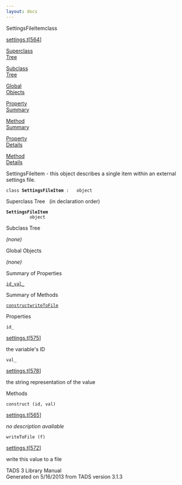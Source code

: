 ```yaml
---
layout: docs
---
```

<span class="title">SettingsFileItem</span><span class="type">class</span>

[settings.t](../file/settings.t.html)\[[564](../source/settings.t.html#564)\]

[Superclass  
Tree](#_SuperClassTree_)

[Subclass  
Tree](#_SubClassTree_)

[Global  
Objects](#_ObjectSummary_)

[Property  
Summary](#_PropSummary_)

[Method  
Summary](#_MethodSummary_)

[Property  
Details](#_Properties_)

[Method  
Details](#_Methods_)



SettingsFileItem - this object describes a single item within an
external settings file.

`class `**`SettingsFileItem`**` :   object`



<span id="_SuperClassTree_"></span>



<span class="hdln">Superclass Tree</span>   (in declaration order)



**`SettingsFileItem`**  
`         object`  
<span id="_SubClassTree_"></span>



<span class="hdln">Subclass Tree</span>  



*(none)* <span id="_ObjectSummary_"></span>



<span class="hdln">Global Objects</span>  



*(none)* <span id="_PropSummary_"></span>



<span class="hdln">Summary of Properties</span>  



[`id_`](#id_)[`val_`](#val_)

<span id="_MethodSummary_"></span>



<span class="hdln">Summary of Methods</span>  



[`construct`](#construct)[`writeToFile`](#writeToFile)

<span id="_Properties_"></span>



<span class="hdln">Properties</span>  



<span id="id_"></span>

`id_`

[settings.t](../file/settings.t.html)\[[575](../source/settings.t.html#575)\]



the variable's ID



<span id="val_"></span>

`val_`

[settings.t](../file/settings.t.html)\[[578](../source/settings.t.html#578)\]



the string representation of the value



<span id="_Methods_"></span>



<span class="hdln">Methods</span>  



<span id="construct"></span>

`construct (id, val)`

[settings.t](../file/settings.t.html)\[[565](../source/settings.t.html#565)\]



*no description available*



<span id="writeToFile"></span>

`writeToFile (f)`

[settings.t](../file/settings.t.html)\[[572](../source/settings.t.html#572)\]



write this value to a file





TADS 3 Library Manual  
Generated on 5/16/2013 from TADS version 3.1.3


